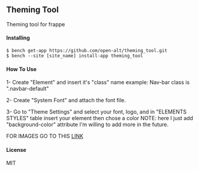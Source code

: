 ## Theming Tool

Theming tool for frappe

#### Installing
```
$ bench get-app https://github.com/open-alt/theming_tool.git
$ bench --site [site_name] install-app theming_tool
```
#### How To Use
1- Create "Element" and insert it's "class" name example:
Nav-bar class is ".navbar-default"

2- Create "System Font" and attach the font file.

3- Go to "Theme Settings" and select your font, logo, and in "ELEMENTS STYLES" table insert your element then chose a color
NOTE: here I just add "background-color" attribute I'm willing to add more in the future.

FOR IMAGES GO TO THIS [LINK](https://discuss.erpnext.com/t/frappe-erpnext-theming-tool/67500)
  
#### License

MIT
